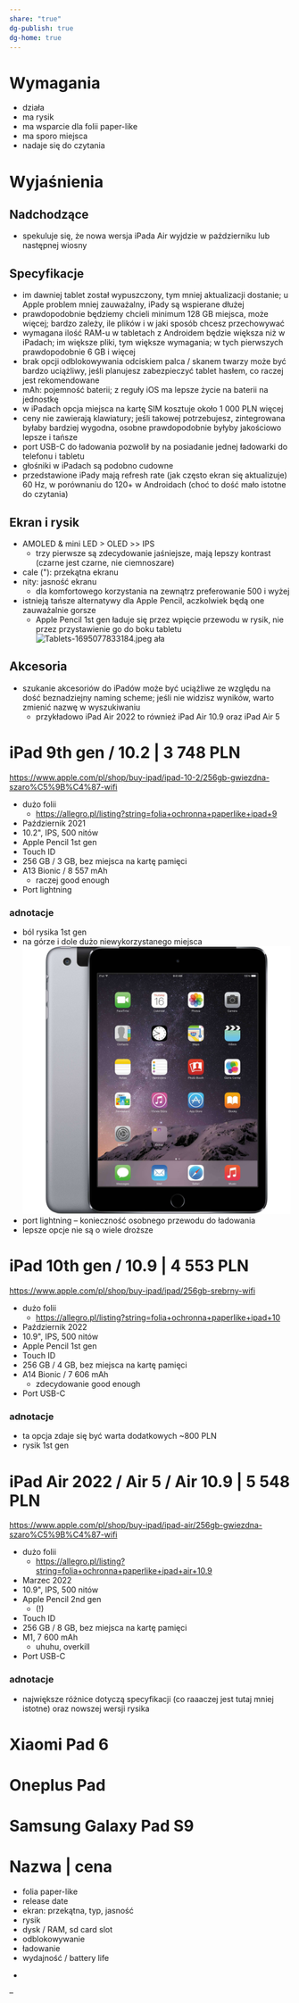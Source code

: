```yaml
---
share: "true"
dg-publish: true
dg-home: true
---
```


# Wymagania

- działa
- ma rysik
- ma wsparcie dla folii paper-like
- ma sporo miejsca
- nadaje się do czytania
# Wyjaśnienia

## Nadchodzące
- spekuluje się, że nowa wersja iPada Air wyjdzie w październiku lub następnej wiosny
## Specyfikacje
- im dawniej tablet został wypuszczony, tym mniej aktualizacji dostanie; u Apple problem mniej zauważalny, iPady są wspierane dłużej
- prawdopodobnie będziemy chcieli minimum 128 GB miejsca, może więcej; bardzo zależy, ile plików i w jaki sposób chcesz przechowywać
- wymagana ilość RAM-u w tabletach z Androidem będzie większa niż w iPadach; im większe pliki, tym większe wymagania; w tych pierwszych prawdopodobnie 6 GB i więcej
- brak opcji odblokowywania odciskiem palca / skanem twarzy może być bardzo uciążliwy, jeśli planujesz zabezpieczyć tablet hasłem, co raczej jest rekomendowane
- mAh: pojemność baterii; z reguły iOS ma lepsze życie na baterii na jednostkę
- w iPadach opcja miejsca na kartę SIM kosztuje około 1 000 PLN więcej
- ceny nie zawierają klawiatury; jeśli takowej potrzebujesz, zintegrowana byłaby bardziej wygodna, osobne prawdopodobnie byłyby jakościowo lepsze i tańsze
- port USB-C do ładowania pozwolił by na posiadanie jednej ładowarki do telefonu i tabletu
- głośniki w iPadach są podobno cudowne
- przedstawione iPady mają refresh rate (jak często ekran się aktualizuje) 60 Hz, w porównaniu do 120+ w Androidach (choć to dość mało istotne do czytania)
## Ekran i rysik
- AMOLED & mini LED > OLED >> IPS
	- trzy pierwsze są zdecydowanie jaśniejsze, mają lepszy kontrast (czarne jest czarne, nie ciemnoszare)
- cale ("): przekątna ekranu
- nity: jasność ekranu
	- dla komfortowego korzystania na zewnątrz preferowanie 500 i wyżej
- istnieją tańsze alternatywy dla Apple Pencil, aczkolwiek będą one zauważalnie gorsze
	- Apple Pencil 1st gen ładuje się przez wpięcie przewodu w rysik, nie przez przystawienie go do boku tabletu
![Tablets-1695077833184.jpeg](Tablets-1695077833184.jpeg)
ała
## Akcesoria
- szukanie akcesoriów do iPadów może być uciążliwe ze względu na dość beznadziejny naming scheme; jeśli nie widzisz wyników, warto zmienić nazwę w wyszukiwaniu
	- przykładowo iPad Air 2022 to również iPad Air 10.9 oraz iPad Air 5
# iPad 9th gen / 10.2 | 3 748 PLN
https://www.apple.com/pl/shop/buy-ipad/ipad-10-2/256gb-gwiezdna-szaro%C5%9B%C4%87-wifi
- dużo folii
	- https://allegro.pl/listing?string=folia+ochronna+paperlike+ipad+9
- Październik 2021
- 10.2", IPS, 500 nitów
- Apple Pencil 1st gen
- Touch ID
- 256 GB / 3 GB, bez miejsca na kartę pamięci
- A13 Bionic / 8 557 mAh
	- raczej good enough
- Port lightning
### adnotacje
- ból rysika 1st gen
- na górze i dole dużo niewykorzystanego miejsca
![Tablets-1695082801461.jpeg](./image/Tablets-1695082801461.jpeg)
- port lightning – konieczność osobnego przewodu do ładowania
- lepsze opcje nie są o wiele droższe

# iPad 10th gen / 10.9 | 4 553 PLN
https://www.apple.com/pl/shop/buy-ipad/ipad/256gb-srebrny-wifi
- dużo folii
	- https://allegro.pl/listing?string=folia+ochronna+paperlike+ipad+10
- Październik 2022
- 10.9", IPS, 500 nitów
- Apple Pencil 1st gen
- Touch ID
- 256 GB / 4 GB, bez miejsca na kartę pamięci
- A14 Bionic / 7 606 mAh
	- zdecydowanie good enough
- Port USB-C
### adnotacje
- ta opcja zdaje się być warta dodatkowych ~800 PLN
- rysik 1st gen

# iPad Air 2022 / Air 5 / Air 10.9 | 5 548 PLN
https://www.apple.com/pl/shop/buy-ipad/ipad-air/256gb-gwiezdna-szaro%C5%9B%C4%87-wifi
- dużo folii
	- https://allegro.pl/listing?string=folia+ochronna+paperlike+ipad+air+10.9
- Marzec 2022
- 10.9", IPS, 500 nitów
- Apple Pencil 2nd gen
	- (!)
- Touch ID
- 256 GB /  8 GB, bez miejsca na kartę pamięci
- M1, 7 600 mAh
	- uhuhu, overkill
- Port USB-C
### adnotacje
- największe różnice dotyczą specyfikacji (co raaaczej jest tutaj mniej istotne) oraz nowszej wersji rysika

# Xiaomi Pad 6

# Oneplus Pad

# Samsung Galaxy Pad S9



# Nazwa | cena
- folia paper-like
- release date
- ekran: przekątna, typ, jasność
- rysik
- dysk / RAM, sd card slot
- odblokowywanie
- ładowanie
- wydajność / battery life

+

–